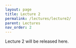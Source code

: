 ```yaml
---
layout: page
title: Lecture 2
permalink: /lectures/lecture2/
parent: Lectures
nav_order: 2
---
```


Lecture 2 will be released here.
